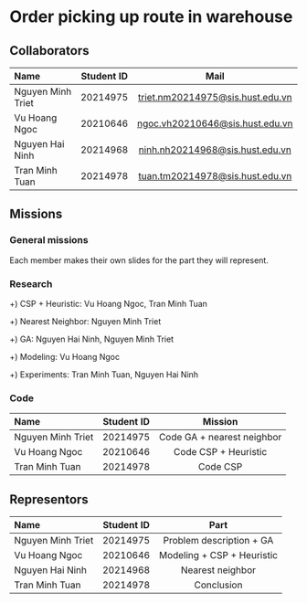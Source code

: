 # Order picking up route in warehouse


## Collaborators 
| Name                         | Student ID       | Mail                                      |
| :---                         |    :----:        |          :---:                            |
| Nguyen Minh Triet            | 20214975         | triet.nm20214975@sis.hust.edu.vn          |
| Vu Hoang Ngoc                | 20210646         | ngoc.vh20210646@sis.hust.edu.vn           |
| Nguyen Hai Ninh              | 20214968         | ninh.nh20214968@sis.hust.edu.vn           |
| Tran Minh Tuan               | 20214978         | tuan.tm20214978@sis.hust.edu.vn           |

## Missions

### General missions
Each member makes their own slides for the part they will represent.

### Research
+) CSP + Heuristic: Vu Hoang Ngoc, Tran Minh Tuan

+) Nearest Neighbor: Nguyen Minh Triet

+) GA: Nguyen Hai Ninh, Nguyen Minh Triet

+) Modeling: Vu Hoang Ngoc

+) Experiments: Tran Minh Tuan, Nguyen Hai Ninh

### Code
| Name                          | Student ID      | Mission                                   |
| :---                          |   :----:        |         :---:                             |
| Nguyen Minh Triet             | 20214975        | Code GA + nearest neighbor                |
| Vu Hoang Ngoc                 | 20210646        | Code CSP + Heuristic                      |
| Tran Minh Tuan                | 20214978        | Code CSP                                  |

## Representors
| Name                          | Student ID      | Part                                      |
| :---                          |   :----:        |         :---:                             |
| Nguyen Minh Triet             | 20214975        | Problem description + GA                  |
| Vu Hoang Ngoc                 | 20210646        | Modeling + CSP + Heuristic                |
| Nguyen Hai Ninh               | 20214968        | Nearest neighbor                          |
| Tran Minh Tuan                | 20214978        | Conclusion                                |
